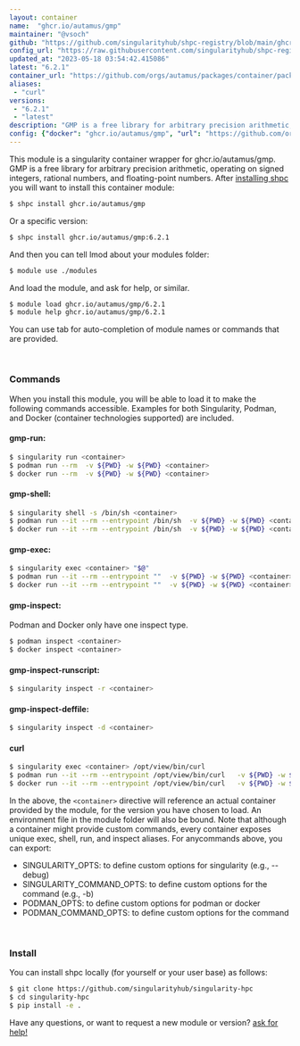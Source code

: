 ```yaml
---
layout: container
name:  "ghcr.io/autamus/gmp"
maintainer: "@vsoch"
github: "https://github.com/singularityhub/shpc-registry/blob/main/ghcr.io/autamus/gmp/container.yaml"
config_url: "https://raw.githubusercontent.com/singularityhub/shpc-registry/main/ghcr.io/autamus/gmp/container.yaml"
updated_at: "2023-05-18 03:54:42.415086"
latest: "6.2.1"
container_url: "https://github.com/orgs/autamus/packages/container/package/gmp"
aliases:
 - "curl"
versions:
 - "6.2.1"
 - "latest"
description: "GMP is a free library for arbitrary precision arithmetic, operating on signed integers, rational numbers, and floating-point numbers."
config: {"docker": "ghcr.io/autamus/gmp", "url": "https://github.com/orgs/autamus/packages/container/package/gmp", "maintainer": "@vsoch", "description": "GMP is a free library for arbitrary precision arithmetic, operating on signed integers, rational numbers, and floating-point numbers.", "latest": {"6.2.1": "sha256:bc56a6c4d19be34d5ad9bc0533a281fd203565faad1d29640eb5b2cae85e59ef"}, "tags": {"6.2.1": "sha256:bc56a6c4d19be34d5ad9bc0533a281fd203565faad1d29640eb5b2cae85e59ef", "latest": "sha256:bc56a6c4d19be34d5ad9bc0533a281fd203565faad1d29640eb5b2cae85e59ef"}, "aliases": {"curl": "/opt/view/bin/curl"}}
---
```


This module is a singularity container wrapper for ghcr.io/autamus/gmp.
GMP is a free library for arbitrary precision arithmetic, operating on signed integers, rational numbers, and floating-point numbers.
After [installing shpc](#install) you will want to install this container module:


```bash
$ shpc install ghcr.io/autamus/gmp
```

Or a specific version:

```bash
$ shpc install ghcr.io/autamus/gmp:6.2.1
```

And then you can tell lmod about your modules folder:

```bash
$ module use ./modules
```

And load the module, and ask for help, or similar.

```bash
$ module load ghcr.io/autamus/gmp/6.2.1
$ module help ghcr.io/autamus/gmp/6.2.1
```

You can use tab for auto-completion of module names or commands that are provided.

<br>

### Commands

When you install this module, you will be able to load it to make the following commands accessible.
Examples for both Singularity, Podman, and Docker (container technologies supported) are included.

#### gmp-run:

```bash
$ singularity run <container>
$ podman run --rm  -v ${PWD} -w ${PWD} <container>
$ docker run --rm  -v ${PWD} -w ${PWD} <container>
```

#### gmp-shell:

```bash
$ singularity shell -s /bin/sh <container>
$ podman run --it --rm --entrypoint /bin/sh  -v ${PWD} -w ${PWD} <container>
$ docker run --it --rm --entrypoint /bin/sh  -v ${PWD} -w ${PWD} <container>
```

#### gmp-exec:

```bash
$ singularity exec <container> "$@"
$ podman run --it --rm --entrypoint ""  -v ${PWD} -w ${PWD} <container> "$@"
$ docker run --it --rm --entrypoint ""  -v ${PWD} -w ${PWD} <container> "$@"
```

#### gmp-inspect:

Podman and Docker only have one inspect type.

```bash
$ podman inspect <container>
$ docker inspect <container>
```

#### gmp-inspect-runscript:

```bash
$ singularity inspect -r <container>
```

#### gmp-inspect-deffile:

```bash
$ singularity inspect -d <container>
```


#### curl

```bash
$ singularity exec <container> /opt/view/bin/curl
$ podman run --it --rm --entrypoint /opt/view/bin/curl   -v ${PWD} -w ${PWD} <container> -c " $@"
$ docker run --it --rm --entrypoint /opt/view/bin/curl   -v ${PWD} -w ${PWD} <container> -c " $@"
```



In the above, the `<container>` directive will reference an actual container provided
by the module, for the version you have chosen to load. An environment file in the
module folder will also be bound. Note that although a container
might provide custom commands, every container exposes unique exec, shell, run, and
inspect aliases. For anycommands above, you can export:

 - SINGULARITY_OPTS: to define custom options for singularity (e.g., --debug)
 - SINGULARITY_COMMAND_OPTS: to define custom options for the command (e.g., -b)
 - PODMAN_OPTS: to define custom options for podman or docker
 - PODMAN_COMMAND_OPTS: to define custom options for the command

<br>

### Install

You can install shpc locally (for yourself or your user base) as follows:

```bash
$ git clone https://github.com/singularityhub/singularity-hpc
$ cd singularity-hpc
$ pip install -e .
```

Have any questions, or want to request a new module or version? [ask for help!](https://github.com/singularityhub/singularity-hpc/issues)